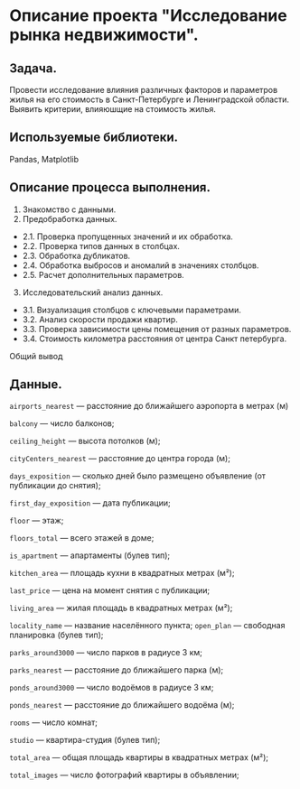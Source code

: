 # Описание проекта "Исследование рынка недвижимости".

## Задача.
Провести исследование влияния различных факторов и параметров жилья на его стоимость в Санкт-Петербурге и Ленинградской области. Выявить критерии, влияюшщие на стоимость жилья.

## Используемые библиотеки.
Pandas, Matplotlib

## Описание процесса выполнения.

1. Знакомство с данными. 
2. Предобработка данных.
 * 2.1. Проверка пропущенных значений и их обработка.
 * 2.2. Проверка типов данных в столбцах.
 * 2.3. Обработка дубликатов.
 * 2.4. Обработка выбросов и аномалий в значениях столбцов.
 * 2.5. Расчет дополнительных параметров.
3. Исследовательский анализ данных.
 * 3.1. Визуализация столбцов с ключевыми параметрами.
 * 3.2. Анализ скорости продажи квартир.
 * 3.3. Проверка зависимости цены помещения от разных параметров.
 * 3.4. Стоимость километра расстояния от центра Санкт петербурга.
 
Общий вывод

## Данные.
`airports_nearest` — расстояние до ближайшего аэропорта в метрах (м)

`balcony` — число балконов;

`ceiling_height` — высота потолков (м);

`cityCenters_nearest` — расстояние до центра города (м);

`days_exposition` — сколько дней было размещено объявление (от публикации до снятия);

`first_day_exposition` — дата публикации;

`floor` — этаж;

`floors_total` — всего этажей в доме;

`is_apartment` — апартаменты (булев тип);

`kitchen_area` — площадь кухни в квадратных метрах (м²);

`last_price` — цена на момент снятия с публикации;

`living_area` — жилая площадь в квадратных метрах (м²);

`locality_name` — название населённого пункта;
`open_plan` — свободная планировка (булев тип);

`parks_around3000` — число парков в радиусе 3 км;

`parks_nearest` — расстояние до ближайшего парка (м);

`ponds_around3000` — число водоёмов в радиусе 3 км;

`ponds_nearest` — расстояние до ближайшего водоёма (м);

`rooms` — число комнат;

`studio` — квартира-студия (булев тип);

`total_area` — общая площадь квартиры в квадратных метрах (м²);

`total_images` — число фотографий квартиры в объявлении;

